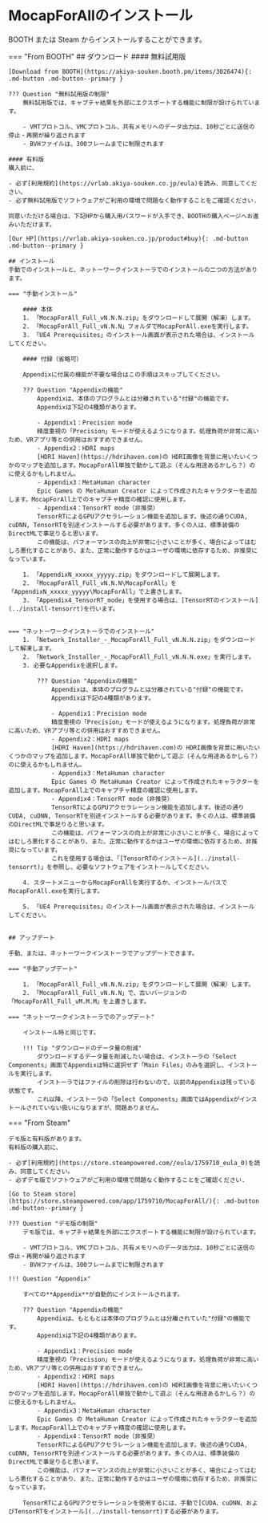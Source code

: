 # MocapForAllのインストール

BOOTH または Steam からインストールすることができます。

=== "From BOOTH"
    ## ダウンロード
    #### 無料試用版

    [Download from BOOTH](https://akiya-souken.booth.pm/items/3026474){: .md-button .md-button--primary }  

    ??? Question "無料試用版の制限"
        無料試用版では、キャプチャ結果を外部にエクスポートする機能に制限が設けられています。

        - VMTプロトコル、VMCプロトコル、共有メモリへのデータ出力は、10秒ごとに送信の停止・再開が繰り返されます
        - BVHファイルは、300フレームまでに制限されます

    #### 有料版
    購入前に、

    - 必ず[利用規約](https://vrlab.akiya-souken.co.jp/eula)を読み、同意してください。  
    - 必ず無料試用版でソフトウェアがご利用の環境で問題なく動作することをご確認ください.  

    同意いただける場合は、下記HPから購入用パスワードが入手でき、BOOTHの購入ページへお進みいただけます。  

    [Our HP](https://vrlab.akiya-souken.co.jp/product#buy){: .md-button .md-button--primary }  

    ## インストール
    手動でのインストールと、ネットーワークインストーラでのインストールの二つの方法があります。  

    === "手動インストール"

        #### 本体
        1. 「MocapForAll_Full_vN.N.N.zip」をダウンロードして展開（解凍）します。  
        2. 「MocapForAll_Full_vN.N.N」フォルダでMocapForAll.exeを実行します。  
        3. 「UE4 Prerequisites」のインストール画面が表示された場合は、インストールしてください。  

        #### 付録（省略可）

        Appendixに付属の機能が不要な場合はこの手順はスキップしてください。

        ??? Question "Appendixの機能"
            Appendixは、本体のプログラムとは分離されている"付録"の機能です。  
            Appendixは下記の4種類があります。

            - Appendix1：Precision mode  
            精度重視の「Precision」モードが使えるようになります。処理負荷が非常に高いため、VRアプリ等との併用はおすすめできません。
            - Appendix2：HDRI maps  
            [HDRI Haven](https://hdrihaven.com)の HDRI画像を背景に用いたいくつかのマップを追加します。MocapForAll単独で動かして遊ぶ（そんな用途あるかしら？）のに使えるかもしれません。
            - Appendix3：MetaHuman character  
            Epic Games の MetaHuman Creator によって作成されたキャラクターを追加します。MocapForAll上でのキャプチャ精度の確認に使用します。
            - Appendix4：TensorRT mode（非推奨）  
            TensorRTによるGPUアクセラレーション機能を追加します。後述の通りCUDA, cuDNN, TensorRTを別途インストールする必要があります。多くの人は、標準装備のDirectMLで事足りると思います。  
            この機能は、パフォーマンスの向上が非常に小さいことが多く、場合によってはむしろ悪化することがあり、また、正常に動作するかはユーザの環境に依存するため、非推奨になっています。

        1. 「AppendixN_xxxxx_yyyyy.zip」をダウンロードして展開します。 
        2. 「MocapForAll_Full_vN.N.N\MocapForAll」を「AppendixN_xxxxx_yyyyy\MocapForAll」で上書きします。  
        3. 「Appendix4_TensorRT_mode」を使用する場合は、[TensorRTのインストール](../install-tensorrt)を行います。


    === "ネットーワークインストーラでのインストール"
        1. 「Network_Installer_-_MocapForAll_Full_vN.N.N.zip」をダウンロードして解凍します。
        2. 「Network_Installer_-_MocapForAll_Full_vN.N.N.exe」を実行します。
        3. 必要なAppendixを選択します。
    
            ??? Question "Appendixの機能"
                Appendixは、本体のプログラムとは分離されている"付録"の機能です。  
                Appendixは下記の4種類があります。

                - Appendix1：Precision mode  
                精度重視の「Precision」モードが使えるようになります。処理負荷が非常に高いため、VRアプリ等との併用はおすすめできません。
                - Appendix2：HDRI maps  
                [HDRI Haven](https://hdrihaven.com)の HDRI画像を背景に用いたいくつかのマップを追加します。MocapForAll単独で動かして遊ぶ（そんな用途あるかしら？）のに使えるかもしれません。
                - Appendix3：MetaHuman character  
                Epic Games の MetaHuman Creator によって作成されたキャラクターを追加します。MocapForAll上でのキャプチャ精度の確認に使用します。
                - Appendix4：TensorRT mode（非推奨）  
                TensorRTによるGPUアクセラレーション機能を追加します。後述の通りCUDA, cuDNN, TensorRTを別途インストールする必要があります。多くの人は、標準装備のDirectMLで事足りると思います。  
                この機能は、パフォーマンスの向上が非常に小さいことが多く、場合によってはむしろ悪化することがあり、また、正常に動作するかはユーザの環境に依存するため、非推奨になっています。  
                これを使用する場合は、「[TensorRTのインストール](../install-tensorrt)」を参照し、必要なソフトウェアをインストールしてください。

        4. スタートメニューからMocapForAllを実行するか、インストールパスでMocapForAll.exeを実行します。

        5. 「UE4 Prerequisites」のインストール画面が表示された場合は、インストールしてください。


    ## アップデート

    手動、または、ネットーワークインストーラでアップデートできます。

    === "手動アップデート"

        1. 「MocapForAll_Full_vN.N.N.zip」をダウンロードして展開（解凍）します。  
        2. 「MocapForAll_Full_vN.N.N」で、古いバージョンの「MocapForAll_Full_vM.M.M」を上書きします。

    === "ネットーワークインストーラでのアップデート"

        インストール時と同じです。

        !!! Tip "ダウンロードのデータ量の削減"
            ダウンロードするデータ量を削減したい場合は、インストーラの「Select Components」画面でAppendixは特に選択せず「Main Files」のみを選択し、インストールを実行します。  
            インストーラではファイルの削除は行わないので、以前のAppendixは残っている状態です。  
            これ以降、インストーラの「Select Components」画面ではAppendixがインストールされていない扱いになりますが、問題ありません。

=== "From Steam"

    デモ版と有料版があります。  
    有料版の購入前に、  

    - 必ず[利用規約](https://store.steampowered.com//eula/1759710_eula_0)を読み、同意してください。  
    - 必ずデモ版でソフトウェアがご利用の環境で問題なく動作することをご確認ください.  

    [Go to Steam store](https://store.steampowered.com/app/1759710/MocapForAll/){: .md-button .md-button--primary } 

    ??? Question "デモ版の制限"
        デモ版では、キャプチャ結果を外部にエクスポートする機能に制限が設けられています。

        - VMTプロトコル、VMCプロトコル、共有メモリへのデータ出力は、10秒ごとに送信の停止・再開が繰り返されます
        - BVHファイルは、300フレームまでに制限されます

    !!! Question "Appendix"

        すべての**Appendix**が自動的にインストールされます。 

        ??? Question "Appendixの機能"
            Appendixは、もともとは本体のプログラムとは分離されていた"付録"の機能です。  
            Appendixは下記の4種類があります。

            - Appendix1：Precision mode  
            精度重視の「Precision」モードが使えるようになります。処理負荷が非常に高いため、VRアプリ等との併用はおすすめできません。
            - Appendix2：HDRI maps  
            [HDRI Haven](https://hdrihaven.com)の HDRI画像を背景に用いたいくつかのマップを追加します。MocapForAll単独で動かして遊ぶ（そんな用途あるかしら？）のに使えるかもしれません。
            - Appendix3：MetaHuman character  
            Epic Games の MetaHuman Creator によって作成されたキャラクターを追加します。MocapForAll上でのキャプチャ精度の確認に使用します。
            - Appendix4：TensorRT mode（非推奨）  
            TensorRTによるGPUアクセラレーション機能を追加します。後述の通りCUDA, cuDNN, TensorRTを別途インストールする必要があります。多くの人は、標準装備のDirectMLで事足りると思います。  
            この機能は、パフォーマンスの向上が非常に小さいことが多く、場合によってはむしろ悪化することがあり、また、正常に動作するかはユーザの環境に依存するため、非推奨になっています。

        TensorRTによるGPUアクセラレーションを使用するには、手動で[CUDA、cuDNN、およびTensorRTをインストール](../install-tensorrt)する必要があります。